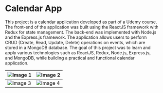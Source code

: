 # Calendar App

This project is a calendar application developed as part of a Udemy course. The front-end of the application was built using the ReactJS framework with Redux for state management. The back-end was implemented with Node.js and the Express.js framework. The application allows users to perform CRUD (Create, Read, Update, Delete) operations on events, which are stored in a MongoDB database. The goal of this project was to learn and apply various technologies such as ReactJS, Redux, Node.js, Express.js, and MongoDB, while building a practical and functional calendar application.

| ![Image 1](https://i.gyazo.com/9ed9264cdeaec45b244c5682e02b0251.png) | ![Image 2](https://i.gyazo.com/70f284b76cf7864e8721e9daac9429bb.png) |
|--------------------------------------------------------------------|--------------------------------------------------------------------|
| ![Image 3](https://i.gyazo.com/53929cc304031807ffc73b6a3d6df3e5.png) | ![Image 4](https://i.gyazo.com/b9a738279d46828576e2d2b223e47f7c.png) |


